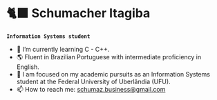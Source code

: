 # 🐈‍⬛ Schumacher Itagiba

**`Information Systems student`**

- 🌱 I’m currently learning C - C++.
- 🌎 Fluent in Brazilian Portuguese with intermediate proficiency in English.
- 🔭 I am focused on my academic pursuits as an Information Systems student at the Federal University of Uberlândia (UFU).
- 📫 How to reach me: schumaz.business@gmail.com
